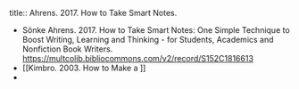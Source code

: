title:: Ahrens. 2017. How to Take Smart Notes.

- Sönke Ahrens. 2017. How to Take Smart Notes: One Simple Technique to Boost Writing, Learning and Thinking - for Students, Academics and Nonfiction Book Writers. https://multcolib.bibliocommons.com/v2/record/S152C1816613
- [[Kimbro. 2003. How to Make a ]]
-